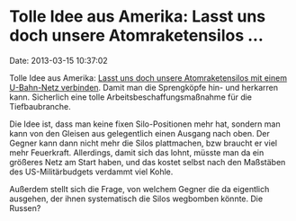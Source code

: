 Tolle Idee aus Amerika: Lasst uns doch unsere Atomraketensilos \...
===================================================================

Date: 2013-03-15 10:37:02

Tolle Idee aus Amerika: [Lasst uns doch unsere Atomraketensilos mit
einem U-Bahn-Netz
verbinden](http://www.wired.com/dangerroom/2013/03/nuclear-subway/).
Damit man die Sprengköpfe hin- und herkarren kann. Sicherlich eine tolle
Arbeitsbeschaffungsmaßnahme für die Tiefbaubranche.

Die Idee ist, dass man keine fixen Silo-Positionen mehr hat, sondern man
kann von den Gleisen aus gelegentlich einen Ausgang nach oben. Der
Gegner kann dann nicht mehr die Silos plattmachen, bzw braucht er viel
mehr Feuerkraft. Allerdings, damit sich das lohnt, müsste man da ein
größeres Netz am Start haben, und das kostet selbst nach den Maßstäben
des US-Militärbudgets verdammt viel Kohle.

Außerdem stellt sich die Frage, von welchem Gegner die da eigentlich
ausgehen, der ihnen systematisch die Silos wegbomben könnte. Die Russen?
